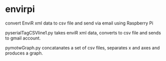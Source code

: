 # envirpi
convert EnviR xml data to csv file and send via email using Raspberry Pi

pyserialTagCSVline1.py takes enviR xml data, converts to csv file and sends to gmail account.

pymotwGraph.py concatanates a set of csv files, separates x and axes and produces a graph.
